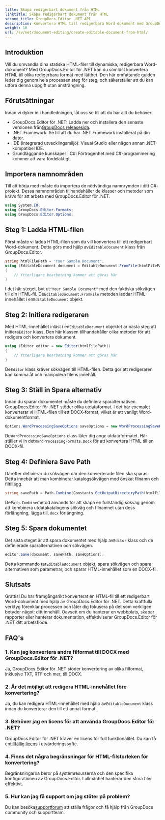 ```yaml
---
title: Skapa redigerbart dokument från HTML
linktitle: Skapa redigerbart dokument från HTML
second_title: GroupDocs.Editor .NET API
description: Konvertera HTML till redigerbara Word-dokument med GroupDocs.Editor för .NET med denna steg-för-steg-guide. Perfekt för att effektivisera ditt arbetsflöde för dokumenthantering.
weight: 10
url: /sv/net/document-editing/create-editable-document-from-html/
---
```

## Introduktion
Vill du omvandla dina statiska HTML-filer till dynamiska, redigerbara Word-dokument? Med GroupDocs.Editor för .NET kan du sömlöst konvertera HTML till olika redigerbara format med lätthet. Den här omfattande guiden leder dig genom hela processen steg för steg, och säkerställer att du kan utföra denna uppgift utan ansträngning.
## Förutsättningar
Innan vi dyker in i handledningen, låt oss se till att du har allt du behöver:
-  GroupDocs.Editor för .NET: Ladda ner och installera den senaste versionen från[GroupDocs releasesida](https://releases.groupdocs.com/editor/net/).
- .NET Framework: Se till att du har .NET Framework installerat på din dator.
- IDE (integrerad utvecklingsmiljö): Visual Studio eller någon annan .NET-kompatibel IDE.
- Grundläggande kunskaper i C#: Förtrogenhet med C#-programmering kommer att vara fördelaktigt.
## Importera namnområden
Till att börja med måste du importera de nödvändiga namnrymden i ditt C#-projekt. Dessa namnområden tillhandahåller de klasser och metoder som krävs för att arbeta med GroupDocs.Editor för .NET.
```csharp
using System.IO;
using GroupDocs.Editor.Formats;
using GroupDocs.Editor.Options;
```
## Steg 1: Ladda HTML-filen
 Först måste vi ladda HTML-filen som du vill konvertera till ett redigerbart Word-dokument. Detta görs med hjälp av`EditableDocument` klass från GroupDocs.Editor.

```csharp
string htmlFilePath = "Your Sample Document";
using (EditableDocument document = EditableDocument.FromFile(htmlFilePath, null))
{
    // Ytterligare bearbetning kommer att göras här
}
```
 I det här steget, byt ut`"Your Sample Document"` med den faktiska sökvägen till din HTML-fil. De`EditableDocument.FromFile` metoden laddar HTML-innehållet i en`EditableDocument` objekt.
## Steg 2: Initiera redigeraren
 Med HTML-innehållet inläst i en`EditableDocument` objektet är nästa steg att initiera`Editor` klass. Den här klassen tillhandahåller olika metoder för att redigera och konvertera dokument.

```csharp
using (Editor editor = new Editor(htmlFilePath))
{
    // Ytterligare bearbetning kommer att göras här
}
```
 De`Editor` klass kräver sökvägen till HTML-filen. Detta gör att redigeraren kan komma åt och manipulera filens innehåll.
## Steg 3: Ställ in Spara alternativ
Innan du sparar dokumentet måste du definiera sparalternativen. GroupDocs.Editor för .NET stöder olika utdataformat. I det här exemplet konverterar vi HTML-filen till ett DOCX-format, vilket är ett vanligt Word-dokumentformat.

```csharp
Options.WordProcessingSaveOptions saveOptions = new WordProcessingSaveOptions(WordProcessingFormats.Docx);
```
 De`WordProcessingSaveOptions` class låter dig ange utdataformatet. Här ställer vi in det`WordProcessingFormats.Docx` för att konvertera HTML till en DOCX-fil.
## Steg 4: Definiera Save Path
Därefter definierar du sökvägen där den konverterade filen ska sparas. Detta innebär att man kombinerar katalogsökvägen med önskat filnamn och filtillägg.

```csharp
string savePath = Path.Combine(Constants.GetOutputDirectoryPath(htmlFilePath), Path.GetFileNameWithoutExtension(htmlFilePath) + ".docx");
```
 De`Path.Combine`metod används för att skapa en fullständig sökväg genom att kombinera utdatakatalogens sökväg och filnamnet utan dess förlängning, lägga till`.docx` förlängning.
## Steg 5: Spara dokumentet
 Det sista steget är att spara dokumentet med hjälp av`Editor` klass och de definierade sparalternativen och sökvägen.

```csharp
editor.Save(document, savePath, saveOptions);
```
 Detta kommando tar`EditableDocument` objekt, spara sökvägen och spara alternativen som parametrar, och sparar HTML-innehållet som en DOCX-fil.
## Slutsats
Grattis! Du har framgångsrikt konverterat en HTML-fil till ett redigerbart Word-dokument med hjälp av GroupDocs.Editor för .NET. Detta kraftfulla verktyg förenklar processen och låter dig fokusera på det som verkligen betyder något: ditt innehåll. Oavsett om du hanterar en webbplats, skapar rapporter eller hanterar dokumentation, effektiviserar GroupDocs.Editor för .NET ditt arbetsflöde.
## FAQ's
### 1. Kan jag konvertera andra filformat till DOCX med GroupDocs.Editor för .NET?
Ja, GroupDocs.Editor för .NET stöder konvertering av olika filformat, inklusive TXT, RTF och mer, till DOCX.
### 2. Är det möjligt att redigera HTML-innehållet före konvertering?
 Ja, du kan redigera HTML-innehållet med hjälp av`EditableDocument` klass innan du konverterar den till ett annat format.
### 3. Behöver jag en licens för att använda GroupDocs.Editor för .NET?
 GroupDocs.Editor för .NET kräver en licens för full funktionalitet. Du kan få en[tillfällig licens](https://purchase.groupdocs.com/temporary-license/) i utvärderingssyfte.
### 4. Finns det några begränsningar för HTML-filstorleken för konvertering?
Begränsningarna beror på systemresurserna och den specifika konfigurationen av GroupDocs.Editor. I allmänhet hanterar den stora filer effektivt.
### 5. Hur kan jag få support om jag stöter på problem?
 Du kan besöka[supportforum](https://forum.groupdocs.com/c/editor/20) att ställa frågor och få hjälp från GroupDocs community och supportteam.